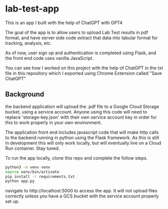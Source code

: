 # lab-test-app
This is an app I built with the help of ChatGPT with GPT4

The goal of the app is to allow users to upload Lab Test results in pdf format, and have server side code extract that data into tabular format for tracking, analysis, etc.

As of now, user sign up and authentication is completed using Flask, and the front end code uses vanilla JavaScript.

You can see how I worked on this project with the help of ChatGPT in the txt file in this repository which I exported using Chrome Extension called "Save ChatGPT"


## Background
the backend application will upload the .pdf file to a Google Cloud Storage bucket, using a service account. Anyone using this code will need to replace 'storage-key.json' with their own service account key in order for this to work properly in your own environment. 

The application front end includes javascript code that will make http calls to the backend running in python using the Flask framework. As this is still in development this will only work locally, but will eventually live on a Cloud Run container. Stay tuned. 

To run the app locally, clone this repo and complete the follow steps.

```bash
python3 -m venv venv
source venv/bin/activate
pip install -r requirements.txt
python app.py
```
navigate to http://localhost:5000 to access the app. It will not upload files correctly unless you have a GCS bucket with the service account properly set up. 
